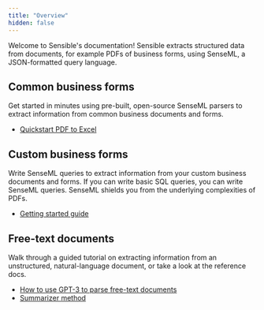 ```yaml
---
title: "Overview"
hidden: false
---
```


Welcome to Sensible's documentation!  Sensible extracts structured data from documents, for example PDFs of business forms, using SenseML, a JSON-formatted query language. 

Common business forms
----

 Get started in minutes using pre-built, open-source SenseML parsers to extract information from common business documents and forms.

- [Quickstart PDF to Excel](doc:excel-quickstart)

Custom business forms
---

Write SenseML queries to extract information from your custom business documents and forms. If you can write basic SQL queries, you can write SenseML queries. SenseML shields you from the underlying complexities of PDFs.

- [Getting started guide](doc:getting-started)


Free-text documents
----

Walk through a guided tutorial on extracting information from an unstructured, natural-language document, or take a look at the reference docs.

- [How to use GPT-3 to parse free-text documents](https://www.sensible.so/blog/how-to-use-gpt-3-to-parse-free-text-documents)
- [Summarizer method](doc:summarizer)
